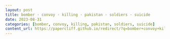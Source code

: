 ```yaml
---
layout: post
title: bomber · convoy · killing · pakistan · soldiers · suicide
date: 2023-08-31
categories: [bomber, convoy, killing, pakistan, soldiers, suicide]
content_url: https://papercliff.github.io/redirect/?q=bomber+convoy+killing+pakistan+soldiers+suicide&tbs=cdr:1,cd_min:8/30/2023,cd_max:9/1/2023
---
```

